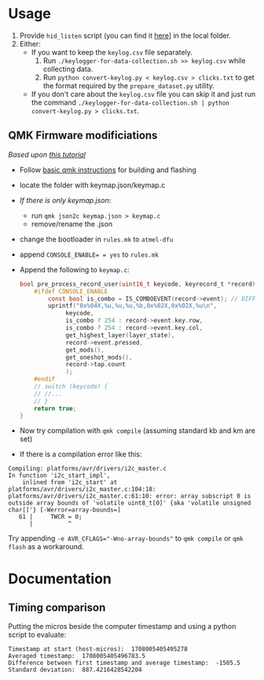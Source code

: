 # Usage

1. Provide `hid_listen` script (you can find it [here](https://www.pjrc.com/teensy/hid_listen.html)] in the local folder.
2. Either:
   - If you want to keep the `keylog.csv` file separately.
     1. Run `./keylogger-for-data-collection.sh >> keylog.csv` while collecting data.
     2. Run `python convert-keylog.py < keylog.csv > clicks.txt` to get the format required by the `prepare_dataset.py` utility.
   - If you don't care about the `keylog.csv` file you can skip it and just run the command `./keylogger-for-data-collection.sh | python convert-keylog.py > clicks.txt`.

## QMK Firmware modificiations
*Based upon [this tutorial](https://precondition.github.io/qmk-heatmap#keyboard-firmware-setup)*

- Follow [basic qmk instructions](https://docs.qmk.fm/#/newbs) for building and flashing
- locate the folder with keymap.json/keymap.c
- *If there is only keymap.json*:
   - run `qmk json2c keymap.json > keymap.c`
   - remove/rename the .json
- change the bootloader in `rules.mk` to `atmel-dfu`
- append `CONSOLE_ENABLE= = yes` to `rules.mk`
- Append the following to `keymap.c`:
  ```c
  bool pre_process_record_user(uint16_t keycode, keyrecord_t *record) {
      #ifdef CONSOLE_ENABLE
          const bool is_combo = IS_COMBOEVENT(record->event); // DIFFERS FROM TUTORIAL
          uprintf("0x%04X,%u,%u,%u,%b,0x%02X,0x%02X,%u\n",
               keycode,
               is_combo ? 254 : record->event.key.row,
               is_combo ? 254 : record->event.key.col,
               get_highest_layer(layer_state),
               record->event.pressed,
               get_mods(),
               get_oneshot_mods(),
               record->tap.count
               );
      #endif
      // switch (keycode) {
      // //...
      // }
      return true;
  }
  ```
- Now try compilation with `qmk compile` (assuming standard kb and km are set)

- If there is a compilation error like this:
```
Compiling: platforms/avr/drivers/i2c_master.c                                                      In function 'i2c_start_impl',
    inlined from 'i2c_start' at platforms/avr/drivers/i2c_master.c:104:18:
platforms/avr/drivers/i2c_master.c:61:10: error: array subscript 0 is outside array bounds of 'volatile uint8_t[0]' {aka 'volatile unsigned char[]'} [-Werror=array-bounds=]
   61 |     TWCR = 0;
      |          ^
```
Try appending `-e AVR_CFLAGS="-Wno-array-bounds"` to `qmk compile` or `qmk flash` as a workaround.

# Documentation


## Timing comparison
Putting the micros beside the computer timestamp and using a python script to evaluate:

```
Timestamp at start (host-micros):  1708005405495278
Averaged timestamp:  1708005405496783.5
Difference between first timestamp and average timestamp:  -1505.5
Standard deviation:  887.4216428542204
```
